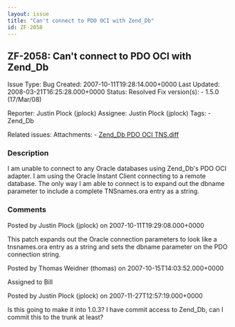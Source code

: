 ```yaml
---
layout: issue
title: "Can't connect to PDO OCI with Zend_Db"
id: ZF-2058
---
```


ZF-2058: Can't connect to PDO OCI with Zend\_Db
-----------------------------------------------

 Issue Type: Bug Created: 2007-10-11T19:28:14.000+0000 Last Updated: 2008-03-21T16:25:28.000+0000 Status: Resolved Fix version(s): - 1.5.0 (17/Mar/08)
 
 Reporter:  Justin Plock (jplock)  Assignee:  Justin Plock (jplock)  Tags: - Zend\_Db
 
 Related issues: 
 Attachments: - [Zend\_Db PDO OCI TNS.diff](/issues/secure/attachment/10870/Zend_Db+PDO+OCI+TNS.diff)
 
### Description

I am unable to connect to any Oracle databases using Zend\_Db's PDO OCI adapter. I am using the Oracle Instant Client connecting to a remote database. The only way I am able to connect is to expand out the dbname parameter to include a complete TNSnames.ora entry as a string.

 

 

### Comments

Posted by Justin Plock (jplock) on 2007-10-11T19:29:08.000+0000

This patch expands out the Oracle connection parameters to look like a tnsnames.ora entry as a string and sets the dbname parameter on the PDO connection string.

 

 

Posted by Thomas Weidner (thomas) on 2007-10-15T14:03:52.000+0000

Assigned to Bill

 

 

Posted by Justin Plock (jplock) on 2007-11-27T12:57:19.000+0000

Is this going to make it into 1.0.3? I have commit access to Zend\_Db, can I commit this to the trunk at least?

 

 